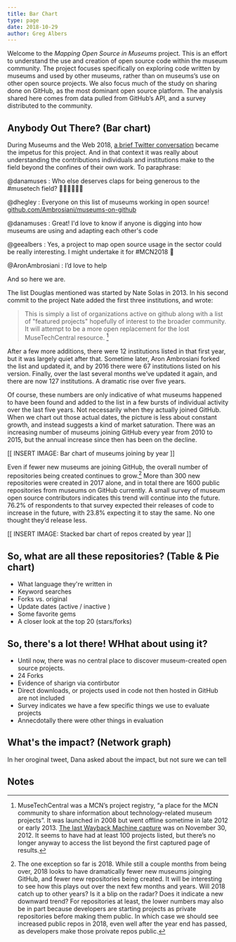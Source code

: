 ```yaml
---
title: Bar Chart
type: page
date: 2018-10-29
author: Greg Albers
---
```


Welcome to the *Mapping Open Source in Museums* project. This is an effort to understand the use and creation of open source code within the museum community. The project focuses specifically on exploring code written by museums and used by other museums, rather than on museums’s use on other open source projects. We also focus much of the study on sharing done on GitHub, as the most dominant open source platform. The analysis shared here comes from data pulled from GitHub’s API, and a survey distributed to the community.

## Anybody Out There? (Bar chart)

During Museums and the Web 2018, [a brief Twitter conversation](https://twitter.com/danamuses/status/987411673496498177) became the impetus for this project. And in that context it was really about understanding the contributions individuals and institutions make to the field beyond the confines of their own work. To paraphrase:

@danamuses
: Who else deserves claps for being generous to the #musetech field? 👏🏻👏🏽👏🏾

@dhegley
: Everyone on this list of museums working in open source!
 [github.com/Ambrosiani/museums-on-github](https://github.com/Ambrosiani/museums-on-github)

@danamuses
: Great! I'd love to know if anyone is digging into how museums are using and adapting each other's code

@geealbers
: Yes, a project to map open source usage in the sector could be really interesting. I might undertake it for #MCN2018 🤔

@AronAmbrosiani
: I’d love to help

And so here we are.

The list Douglas mentioned was started by Nate Solas in 2013. In his second commit to the project Nate added the first three institutions, and wrote:

> This is simply a list of organizations active on github along with a list of "featured projects" hopefully of interest to the broader community. It will attempt to be a more open replacement for the lost MuseTechCentral resource. [^1]

After a few more additions, there were 12 institutions listed in that first year, but it was largely quiet after that. Sometime later, Aron Ambrosiani forked the list and updated it, and by 2016 there were 67 institutions listed on his version. Finally, over the last several months we’ve updated it again, and there are now 127 institutions. A dramatic rise over five years.

Of course, these numbers are only indicative of what museums happened to have been found and added to the list in a few bursts of individual activity over the last five years. Not necessarily when they actually joined GitHub. When we chart out those actual dates, the picture is less about constant growth, and instead suggests a kind of market saturation. There was an increasing number of museums joining GitHub every year from 2010 to 2015, but the annual increase since then has been on the decline.

[[ INSERT IMAGE: Bar chart of museums joining by year ]]

Even if fewer new museums are joining GitHub, the overall number of repositories being created continues to grow.[^2] More than 300 new repositories were created in 2017 alone, and in total there are 1600 public repositories from museums on GitHub currently. A small survey of museum open source contributors indicates this trend will continue into the future. 76.2% of respondents to that survey expected their releases of code to increase in the future, with 23.8% expecting it to stay the same. No one thought they’d release less.

[[ INSERT IMAGE: Stacked bar chart of repos created by year ]]

## So, what are all these repositories? (Table & Pie chart)

- What language they're written in
- Keyword searches
- Forks vs. original
- Update dates (active / inactive )
- Some favorite gems
- A closer look at the top 20 (stars/forks)

## So, there's a lot there! WHhat about using it?

- Until now, there was no central place to discover museum-created open source projects.
- 24 Forks
- Evidence of sharign via contirbutor
- Direct downloads, or projects used in code not then hosted in GitHub are not included
- Survey indicates we have a few specific things we use to evaluate projects
- Annecdotally there were other things in evaluation

## What's the impact? (Network graph)

In her oroginal tweet, Dana asked about the impact, but not sure we can tell




## Notes

[^1]: MuseTechCentral was a MCN’s project registry, “a place for the MCN community to share information about technology-related museum projects”. It was launched in 2008 but went offline sometime in late 2012 or early 2013. [The last Wayback Machine capture](https://web.archive.org/web/20121130230106/http://musetechcentral.org/) was on November 30, 2012. It seems to have had at least 100 projects listed, but there’s no longer anyway to access the list beyond the first captured page of results.

[^2]: The one exception so far is 2018. While still a couple months from being over, 2018 looks to have dramatically fewer new museums joinging GitHub, and fewer new repositories being created. It will be interesting to see how this plays out over the next few months and years. Will 2018 catch up to other years? Is it a blip on the radar? Does it indicate a new downward trend? For repositories at least, the lower numbers may also be in part because developers are starting projects as private repositories before making them public. In which case we should see increased public repos in 2018, even well after the year end has passed, as developers make those proivate repos public.
